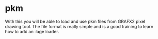 # pkm
With this you will be able to load and use pkm files from GRAFX2 pixel drawing tool.
The file format is really simple and is a good training to learn how to add an ilage loader.
